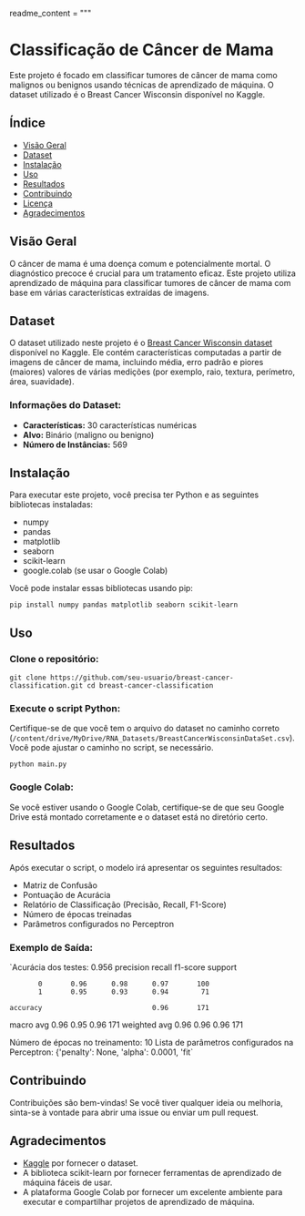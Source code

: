 readme_content = """
# Classificação de Câncer de Mama

Este projeto é focado em classificar tumores de câncer de mama como malignos ou benignos usando técnicas de aprendizado de máquina. O dataset utilizado é o Breast Cancer Wisconsin disponível no Kaggle.

## Índice
- [Visão Geral](#visão-geral)
- [Dataset](#dataset)
- [Instalação](#instalação)
- [Uso](#uso)
- [Resultados](#resultados)
- [Contribuindo](#contribuindo)
- [Licença](#licença)
- [Agradecimentos](#agradecimentos)

## Visão Geral
O câncer de mama é uma doença comum e potencialmente mortal. O diagnóstico precoce é crucial para um tratamento eficaz. Este projeto utiliza aprendizado de máquina para classificar tumores de câncer de mama com base em várias características extraídas de imagens.

## Dataset
O dataset utilizado neste projeto é o [Breast Cancer Wisconsin dataset](https://www.kaggle.com/datasets/uciml/breast-cancer-wisconsin-data) disponível no Kaggle. Ele contém características computadas a partir de imagens de câncer de mama, incluindo média, erro padrão e piores (maiores) valores de várias medições (por exemplo, raio, textura, perímetro, área, suavidade).

### Informações do Dataset:
- **Características:** 30 características numéricas
- **Alvo:** Binário (maligno ou benigno)
- **Número de Instâncias:** 569

## Instalação
Para executar este projeto, você precisa ter Python e as seguintes bibliotecas instaladas:

- numpy
- pandas
- matplotlib
- seaborn
- scikit-learn
- google.colab (se usar o Google Colab)

Você pode instalar essas bibliotecas usando pip:

`pip install numpy pandas matplotlib seaborn scikit-learn`

Uso
---

### Clone o repositório:

`git clone https://github.com/seu-usuario/breast-cancer-classification.git
cd breast-cancer-classification`

### Execute o script Python:

Certifique-se de que você tem o arquivo do dataset no caminho correto (`/content/drive/MyDrive/RNA_Datasets/BreastCancerWisconsinDataSet.csv`). Você pode ajustar o caminho no script, se necessário.

`python main.py`

### Google Colab:

Se você estiver usando o Google Colab, certifique-se de que seu Google Drive está montado corretamente e o dataset está no diretório certo.

Resultados
----------

Após executar o script, o modelo irá apresentar os seguintes resultados:

-   Matriz de Confusão
-   Pontuação de Acurácia
-   Relatório de Classificação (Precisão, Recall, F1-Score)
-   Número de épocas treinadas
-   Parâmetros configurados no Perceptron

### Exemplo de Saída:

`Acurácia dos testes: 0.956
              precision    recall  f1-score   support

           0       0.96      0.98      0.97       100
           1       0.95      0.93      0.94        71

    accuracy                           0.96       171
   macro avg       0.96      0.95      0.96       171
weighted avg       0.96      0.96      0.96       171

Número de épocas no treinamento: 10
Lista de parâmetros configurados na Perceptron: {'penalty': None, 'alpha': 0.0001, 'fit`

Contribuindo
------------

Contribuições são bem-vindas! Se você tiver qualquer ideia ou melhoria, sinta-se à vontade para abrir uma issue ou enviar um pull request.

Agradecimentos
--------------

-   [Kaggle](https://www.kaggle.com/) por fornecer o dataset.
-   A biblioteca scikit-learn por fornecer ferramentas de aprendizado de máquina fáceis de usar.
-   A plataforma Google Colab por fornecer um excelente ambiente para executar e compartilhar projetos de aprendizado de máquina.
